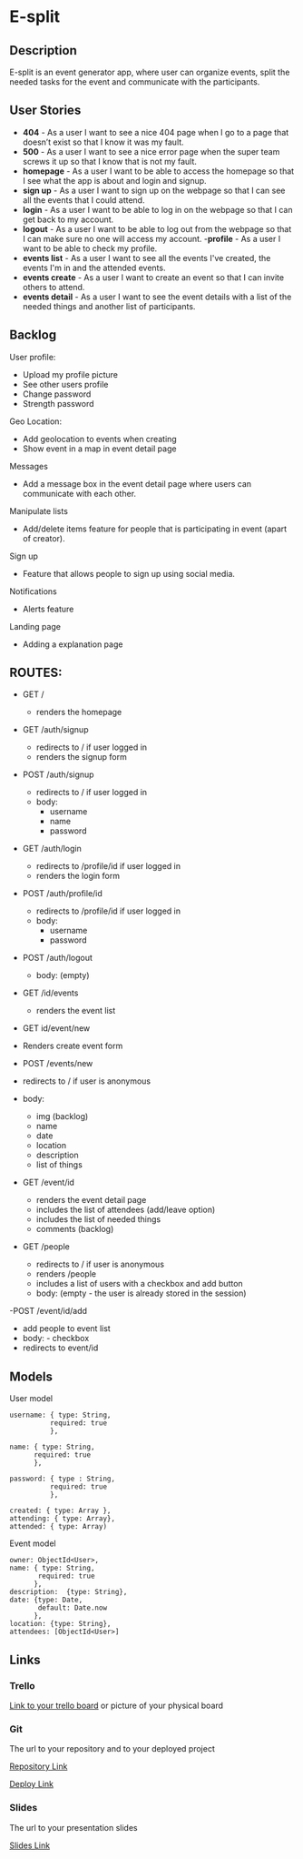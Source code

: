 # E-split

## Description

E-split is an event generator app, where user can organize events, split the needed tasks for the event and communicate with the participants.
 
## User Stories

- **404** - As a user I want to see a nice 404 page when I go to a page that doesn’t exist so that I know it was my fault.
- **500** - As a user I want to see a nice error page when the super team screws it up so that I know that is not my fault.
- **homepage** - As a user I want to be able to access the homepage so that I see what the app is about and login and signup.
- **sign up** - As a user I want to sign up on the webpage so that I can see all the events that I could attend.
- **login** - As a user I want to be able to log in on the webpage so that I can get back to my account.
- **logout** - As a user I want to be able to log out from the webpage so that I can make sure no one will access my account.
-**profile** - As a user I want to be able to check my profile. 
- **events list** - As a user I want to see all the events I've created, the events I'm in and the attended events.
- **events create** - As a user I want to create an event so that I can invite others to attend.
- **events detail** - As a user I want to see the event details with a list of the needed things and another list of participants.

## Backlog

User profile:
- Upload my profile picture
- See other users profile
- Change password
- Strength password

Geo Location:
- Add geolocation to events when creating
- Show event in a map in event detail page

 Messages
- Add a message box in the event detail page where users can communicate with each other.

 Manipulate lists
- Add/delete items feature for people that is participating in event (apart of creator).

Sign up
- Feature that allows people to sign up using social media.

Notifications
- Alerts feature

Landing page
- Adding a explanation page

## ROUTES:

- GET / 
  - renders the homepage
- GET /auth/signup
  - redirects to / if user logged in
  - renders the signup form
- POST /auth/signup
  - redirects to / if user logged in
  - body:
    - username
    - name
    - password
- GET /auth/login
  - redirects to /profile/id if user logged in
  - renders the login form
- POST /auth/profile/id
  - redirects to /profile/id if user logged in
  - body:
    - username
    - password
- POST /auth/logout
  - body: (empty)

- GET /id/events
  - renders the event list
  
 - GET id/event/new
  - Renders create event form
  
 - POST /events/new 
  - redirects to / if user is anonymous
  - body: 
    - img (backlog)
    - name
    - date
    - location 
    - description
    - list of things
    
- GET /event/id
  - renders the event detail page
  - includes the list of attendees (add/leave option)
  - includes the list of needed things
  - comments (backlog)
  
- GET /people
  - redirects to / if user is anonymous
  - renders /people 
  - includes a list of users with a checkbox and add button
  - body: (empty - the user is already stored in the session)
  
 -POST /event/id/add
  - add people to event list
   - body:
    - checkbox
  - redirects to event/id

## Models

User model
 
```
username: { type: String,
          required: true
          },
          
name: { type: String,
      required: true
      },
          
password: { type : String,
          required: true
          },

created: { type: Array },
attending: { type: Array},
attended: { type: Array)
```

Event model

```
owner: ObjectId<User>,
name: { type: String,
       required: true
      },
description:  {type: String},
date: {type: Date,
       default: Date.now
      },
location: {type: String},
attendees: [ObjectId<User>]
``` 

## Links

### Trello

[Link to your trello board](https://trello.com) or picture of your physical board

### Git

The url to your repository and to your deployed project

[Repository Link](http://github.com)

[Deploy Link](http://heroku.com)

### Slides

The url to your presentation slides

[Slides Link](http://slides.com)
